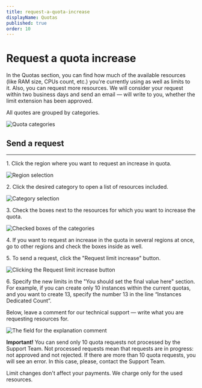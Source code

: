 ```yaml
---
title: request-a-quota-increase
displayName: Quotas
published: true
order: 10
---
```

# Request a quota increase
In the Quotas section, you can find how much of the available resources (like RAM size, CPUs count, etc.) you're currently using as well as limits to it. Also, you can request more resources. We will consider your request within two business days and send an email — will write to you, whether the limit extension has been approved.

All quotes are grouped by categories.

![Quota categories](https://assets.gcore.pro/docs/cloud/getting-started/qoutas/1-qouta-categories.png)

## Send a request
----------------------------

1\. Click the region where you want to request an increase in quota.

![Region selection](https://assets.gcore.pro/docs/cloud/getting-started/qoutas/2-region-selection.png) 

2\. Click the desired category to open a list of resources included.

![Category selection](https://assets.gcore.pro/docs/cloud/getting-started/qoutas/3-category-selection.png)

3\. Check the boxes next to the resources for which you want to increase the quota.

![Checked boxes of the categories](https://assets.gcore.pro/docs/cloud/getting-started/qoutas/4-checkboxes.png)

4\. If you want to request an increase in the quota in several regions at once, go to other regions and check the boxes inside as well.

5\. To send a request, click the "Request limit increase" button.

![Clicking the Request limit increase button](https://assets.gcore.pro/docs/cloud/getting-started/qoutas/5-button.png)

6\. Specify the new limits in the "You should set the final value here" section. For example, if you can create only 10 instances within the current quotas, and you want to create 13, specify the number 13 in the line “Instances Dedicated Count”.

Below, leave a comment for our technical support — write what you are requesting resources for.

![The field for the explanation comment](https://assets.gcore.pro/docs/cloud/getting-started/qoutas/6-comment-field.png)

**Important!** You can send only 10 quota requests not processed by the Support Team. Not processed requests mean that requests are in progress: not approved and not rejected. If there are more than 10 quota requests, you will see an error. In this case, please, contact the Support Team. 

Limit changes don't affect your payments. We charge only for the used resources.